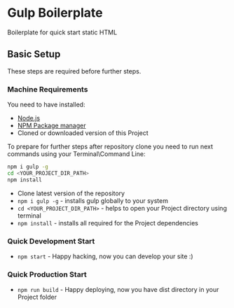 # Gulp Boilerplate
Boilerplate for quick start static HTML

## Basic Setup
These steps are required before further steps.

### Machine Requirements
You need to have installed:
- [Node.js](https://nodejs.org/en/)
- [NPM Package manager](https://www.npmjs.com/)
- Cloned or downloaded version of this Project

To prepare for further steps after repository clone you need to run next commands using your Terminal\Command Line:
```sh
npm i gulp -g
cd <YOUR_PROJECT_DIR_PATH>
npm install
```

* Clone latest version of the repository
* `npm i gulp -g` - installs gulp globally to your system
* `cd <YOUR_PROJECT_DIR_PATH>` - helps to open your Project directory using terminal
* `npm install` - installs all required for the Project dependencies
### Quick Development Start
 * `npm start` - Happy hacking, now you can develop your site :)
 
### Quick Production Start
 * `npm run build` - Happy deploying, now you have dist directory in your Project folder
